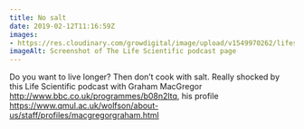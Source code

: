 ```yaml
---
title: No salt
date: 2019-02-12T11:16:59Z
images: 
- https://res.cloudinary.com/growdigital/image/upload/v1549970262/lifescientific-190212.png
imageAlt: Screenshot of The Life Scientific podcast page
---
```


Do you want to live longer? Then don’t cook with salt. Really shocked by this Life Scientific podcast with Graham MacGregor <http://www.bbc.co.uk/programmes/b08n2ltq>, his profile <https://www.qmul.ac.uk/wolfson/about-us/staff/profiles/macgregorgraham.html>

